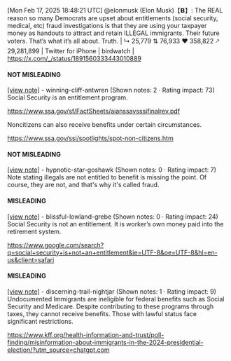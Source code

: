 [Mon Feb 17, 2025 18:48:21 UTC] @elonmusk (Elon Musk)【𝗕】: The REAL reason so many Democrats are upset about entitlements (social security, medical, etc) fraud investigations is that they are using your taxpayer money as handouts to attract and retain ILLEGAL immigrants. Their future voters.  That’s what it’s all about. Truth. | ↳ 25,779 ⇅ 76,933 ♥ 358,822 🡕 29,281,899 | Twitter for iPhone | birdwatch | https://x.com/_/status/1891560333443010889

#### NOT MISLEADING

[[view note]](https://x.com/i/birdwatch/n/1891795992048980057) - winning-cliff-antwren (Shown notes: 2 · Rating impact: 73)
Social Security is an entitlement program.

https://www.ssa.gov/sf/FactSheets/aianssavsssifinalrev.pdf

Noncitizens can also receive benefits under certain circumstances.

https://www.ssa.gov/ssi/spotlights/spot-non-citizens.htm

#### NOT MISLEADING

[[view note]](https://x.com/i/birdwatch/n/1891628419684729336) - hypnotic-star-goshawk (Shown notes: 0 · Rating impact: 7)
Note stating illegals are not entitled to benefit is missing the point. Of course, they are not, and that's why it's called fraud.

#### MISLEADING

[[view note]](https://x.com/i/birdwatch/n/1891642073419481502) - blissful-lowland-grebe (Shown notes: 0 · Rating impact: 24)
Social Security is not an entitlement. It is worker’s own money paid into the retirement system.

https://www.google.com/search?q=social+security+is+not+an+entitlement&ie=UTF-8&oe=UTF-8&hl=en-us&client=safari

#### MISLEADING

[[view note]](https://x.com/i/birdwatch/n/1891625943212442002) - discerning-trail-nightjar (Shown notes: 1 · Rating impact: 9)
Undocumented Immigrants are ineligible for federal benefits such as Social Security and Medicare. Despite contributing to these programs through taxes, they cannot receive benefits. 
Those with lawful status face significant restrictions. 

https://www.kff.org/health-information-and-trust/poll-finding/misinformation-about-immigrants-in-the-2024-presidential-election/?utm_source=chatgpt.com
